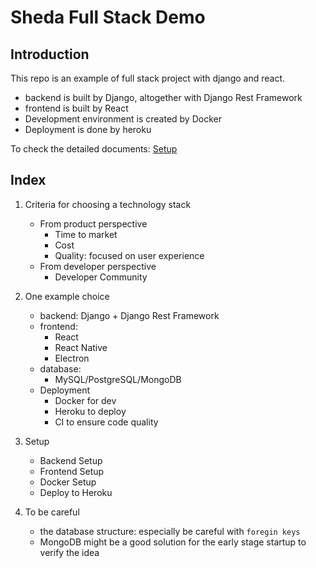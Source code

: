 # Sheda Full Stack Demo

## Introduction

This repo is an example of full stack project with django and react.

- backend is built by Django, altogether with Django Rest Framework
- frontend is built by React
- Development environment is created by Docker
- Deployment is done by heroku

To check the detailed documents: [Setup](/documentation/README.md)

## Index

1. Criteria for choosing a technology stack
    - From product perspective
        - Time to market
        - Cost
        - Quality: focused on user experience
    - From developer perspective
        - Developer Community

2. One example choice
    - backend: Django + Django Rest Framework
    - frontend:
        - React
        - React Native
        - Electron
    - database:
        - MySQL/PostgreSQL/MongoDB
    - Deployment
        - Docker for dev
        - Heroku to deploy
        - CI to ensure code quality

3. Setup
    - Backend Setup
    - Frontend Setup
    - Docker Setup
    - Deploy to Heroku

4. To be careful
    - the database structure: especially be careful with `foregin keys`
    - MongoDB might be a good solution for the early stage startup to verify the idea
